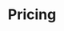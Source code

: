 ---
title: Pricing
menu:
  main:
    identifier: pricing
    weight: 9
    params:
      icon:
        vendor: tabler/outline
        name: currency-euro
---